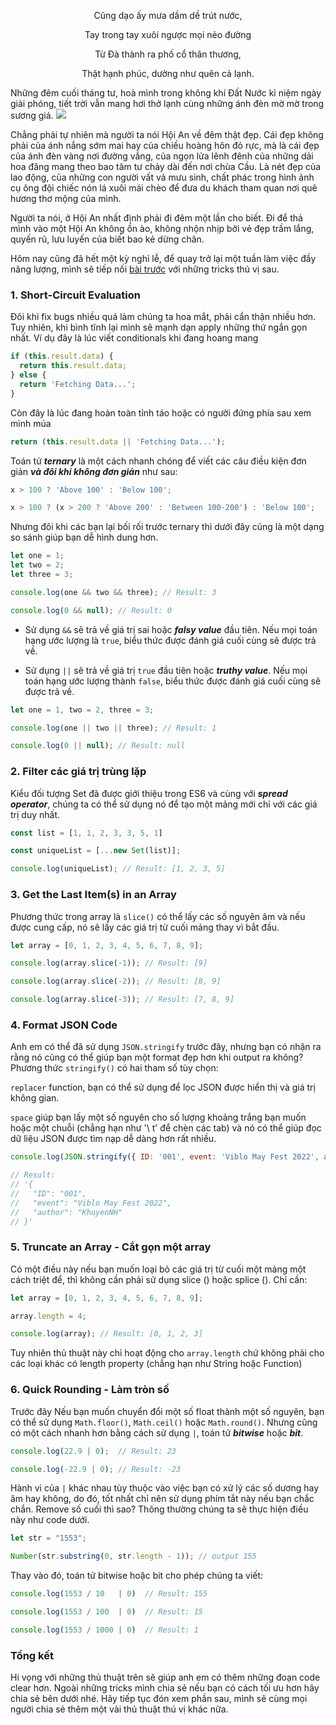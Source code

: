 <p align="center">Cũng dạo ấy mưa dầm dề trút nước,</p>
<p align="center">Tay trong tay xuôi ngược mọi nẻo đường</p>
<p align="center">Từ Đà thành ra phố cổ thân thương,</p>
<p align="center">Thật hạnh phúc, dường như quên cả lạnh.</p>

Những đêm cuối tháng tư, hoà mình trong không khí Đất Nước kỉ niệm ngày giải phóng, tiết trời vẫn mang hơi thở lạnh cùng những ánh đèn mờ mờ trong sương giá.
![](https://images.viblo.asia/eb9c7ff2-682a-4de2-96e3-32adb1f19934.png)

Chẳng phải tự nhiên mà người ta nói Hội An về đêm thật đẹp. Cái đẹp không phải của ánh nắng sớm mai hay của chiều hoàng hôn đỏ rực, mà là cái đẹp của ánh đèn vàng nơi đường vắng, của ngọn lửa lênh đênh của những dải hoa đăng mang theo bao tâm tư chảy dài đến nơi chùa Cầu. Là nét đẹp của lao động, của những con người vất vả mưu sinh, chất phác trong hình ảnh cụ ông đội chiếc nón lá xuôi mái chèo để đưa du khách tham quan nơi quê hương thơ mộng của mình.

Người ta nói, ở Hội An nhất định phải đi đêm một lần cho biết. Đi để thả mình vào một Hội An không ồn ào, không nhộn nhịp bởi vẻ đẹp trầm lắng, quyến rũ, lưu luyến của biết bao kẻ dừng chân.

Hôm nay cũng đã hết một kỳ nghỉ lễ, để quay trở lại một tuần làm việc đầy năng lượng, mình sẽ tiếp nối [bài trước](https://viblo.asia/p/mot-vai-thu-thuat-frontend-cho-cuoc-song-nhe-nhang-hon-tap-1-gGJ59rMpKX2) với những tricks thú vị sau.

### 1. Short-Circuit Evaluation
Đôi khi fix bugs nhiều quá làm chúng ta hoa mắt, phải cẩn thận nhiều hơn. Tuy nhiên, khi bình tĩnh lại mình sẽ mạnh dạn apply những thứ ngắn gọn nhất. Ví dụ đây là lúc viết conditionals khi đang hoang mang
```js
if (this.result.data) {
  return this.result.data;
} else {
  return 'Fetching Data...';
}
```

Còn đây là lúc đang hoàn toàn tỉnh táo hoặc có người đứng phía sau xem mình múa

```js
return (this.result.data || 'Fetching Data...');
```
Toán tử ***ternary*** là một cách nhanh chóng để viết các câu điều kiện đơn giản ***và đôi khi không đơn giản*** như sau:

```js
x > 100 ? 'Above 100' : 'Below 100';

x > 100 ? (x > 200 ? 'Above 200' : 'Between 100-200') : 'Below 100';
```
Nhưng đôi khi các bạn lại bối rối trước ternary thì dưới đây cũng là một dạng so sánh giúp bạn dễ hình dung hơn.

```js
let one = 1;
let two = 2;
let three = 3;

console.log(one && two && three); // Result: 3

console.log(0 && null); // Result: 0
```
- Sử dụng `&&` sẽ trả về giá trị sai hoặc ***falsy value*** đầu tiên. Nếu mọi toán hạng ước lượng là `true`, biểu thức được đánh giá cuối cùng sẽ được trả về.

- Sử dụng `||` sẽ trả về giá trị `true` đầu tiên hoặc ***truthy value***. Nếu mọi toán hạng ước lượng thành `false`, biểu thức được đánh giá cuối cùng sẽ được trả về.

```js
let one = 1, two = 2, three = 3;

console.log(one || two || three); // Result: 1

console.log(0 || null); // Result: null
```

### 2. Filter các giá trị trùng lặp
Kiểu đối tượng Set đã được giới thiệu trong ES6 và cùng với ***spread operator***, chúng ta có thể sử dụng nó để tạo một mảng mới chỉ với các giá trị duy nhất.

```js
const list = [1, 1, 2, 3, 3, 5, 1]

const uniqueList = [...new Set(list)];

console.log(uniqueList); // Result: [1, 2, 3, 5]
```


### 3. Get the Last Item(s) in an Array
Phương thức trong array là `slice()` có thể lấy các số nguyên âm và nếu được cung cấp, nó sẽ lấy các giá trị từ cuối mảng thay vì bắt đầu.
```js
let array = [0, 1, 2, 3, 4, 5, 6, 7, 8, 9];

console.log(array.slice(-1)); // Result: [9]

console.log(array.slice(-2)); // Result: [8, 9]

console.log(array.slice(-3)); // Result: [7, 8, 9]
```

### 4. Format JSON Code
Anh em có thể đã sử dụng `JSON.stringify` trước đây, nhưng bạn có nhận ra rằng nó cũng có thể giúp bạn một format đẹp hơn khi output ra không? Phương thức `stringify()` có hai tham số tùy chọn: 

`replacer` function, bạn có thể sử dụng để lọc JSON được hiển thị và giá trị không gian.

`space` giúp bạn lấy một số nguyên cho số lượng khoảng trắng bạn muốn hoặc một chuỗi (chẳng hạn như '\ t' để chèn các tab) và nó có thể giúp đọc dữ liệu JSON được tìm nạp dễ dàng hơn rất nhiều.
```js
console.log(JSON.stringify({ ID: '001', event: 'Viblo May Fest 2022', author: 'KhuyenNH'}, null, '\t'));

// Result:
// '{
//   "ID": "001",
//   "event": "Viblo May Fest 2022",
//   "author": "KhuyenNH"
// }'
```

### 5. Truncate an Array - Cắt gọn một array
Có một điều này nếu bạn muốn loại bỏ các giá trị từ cuối một mảng một cách triệt để, thì không cần phải sử dụng slice () hoặc splice (). Chỉ cần:

```js
let array = [0, 1, 2, 3, 4, 5, 6, 7, 8, 9];

array.length = 4;

console.log(array); // Result: [0, 1, 2, 3]
```
Tuy nhiên thủ thuật này chỉ hoạt động cho `array.length` chứ không phải cho các loại khác có length property (chẳng hạn như String hoặc Function)

### 6. Quick Rounding - Làm tròn số
Trước đây Nếu bạn muốn chuyển đổi một số float thành một số nguyên, bạn có thể sử dụng `Math.floor()`, `Math.ceil()` hoặc `Math.round()`. Nhưng cũng có một cách nhanh hơn bằng cách sử dụng `|`, toán tử ***bitwise*** hoặc ***bit***.

```js
console.log(22.9 | 0);  // Result: 23

console.log(-22.9 | 0); // Result: -23
```
Hành vi của `|` khác nhau tùy thuộc vào việc bạn có xử lý các số dương hay âm hay không, do đó, tốt nhất chỉ nên sử dụng phím tắt này nếu bạn chắc chắn. Remove số cuối thì sao? Thông thường chúng ta sẽ thực hiện điều này như code dưới.

```js
let str = "1553"; 

Number(str.substring(0, str.length - 1)); // output 155
```
Thay vào đó, toán tử bitwise hoặc bit cho phép chúng ta viết:

```js
console.log(1553 / 10   | 0)  // Result: 155

console.log(1553 / 100  | 0)  // Result: 15

console.log(1553 / 1000 | 0)  // Result: 1
```

### Tổng kết
Hi vọng với những thủ thuật trên sẽ giúp anh em có thêm những đoạn code clear hơn. Ngoài những tricks mình chia sẻ nếu bạn có cách tối ưu hơn hãy chia sẻ bên dưới nhé. Hãy tiếp tục đón xem phần sau, mình sẽ cùng mọi người chia sẻ thêm một vài thủ thuật thú vị khác nữa.